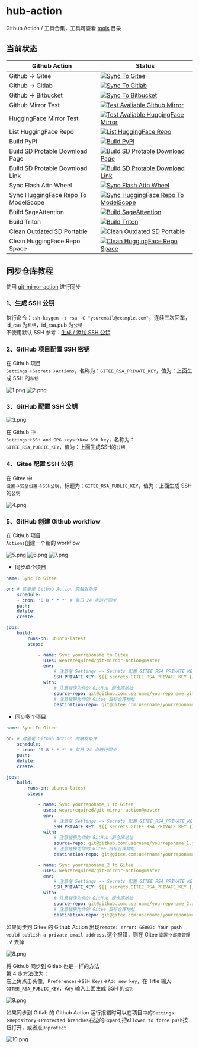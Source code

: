 # hub-action
Github Action / 工具合集，工具可查看 [tools](https://github.com/licyk/hub-action/tree/main/tools) 目录


## 当前状态
|Github Action|Status|
|---|---|
|Github -> Gitee|[![Sync To Gitee](https://github.com/licyk/hub-action/actions/workflows/sync-to-gitee.yml/badge.svg)](https://github.com/licyk/hub-action/actions/workflows/sync-to-gitee.yml)|
|Github -> Gitlab|[![Sync To Gitlab](https://github.com/licyk/hub-action/actions/workflows/sync-to-gitlab.yml/badge.svg)](https://github.com/licyk/hub-action/actions/workflows/sync-to-gitlab.yml)|
|Github -> Bitbucket|[![Sync To Bitbucket](https://github.com/licyk/hub-action/actions/workflows/sync-to-bitbucket.yml/badge.svg)](https://github.com/licyk/hub-action/actions/workflows/sync-to-bitbucket.yml)|
|Github Mirror Test|[![Test Avaliable Github Mirror](https://github.com/licyk/hub-action/actions/workflows/test-avaliable-github-mirror.yml/badge.svg)](https://github.com/licyk/hub-action/actions/workflows/test-avaliable-github-mirror.yml)|
|HuggingFace Mirror Test|[![Test Avaliable HuggingFace Mirror](https://github.com/licyk/hub-action/actions/workflows/test-avaliable-huggingface-mirror.yml/badge.svg)](https://github.com/licyk/hub-action/actions/workflows/test-avaliable-huggingface-mirror.yml)|
|List HuggingFace Repo|[![List HuggingFace Repo](https://github.com/licyk/hub-action/actions/workflows/list-hugginface-repo.yml/badge.svg)](https://github.com/licyk/hub-action/actions/workflows/list-hugginface-repo.yml)|
|Build PyPI|[![Build PyPI](https://github.com/licyk/hub-action/actions/workflows/build-pypi.yml/badge.svg)](https://github.com/licyk/hub-action/actions/workflows/build-pypi.yml)|
|Build SD Protable Download Page|[![Build SD Protable Download Page](https://github.com/licyk/hub-action/actions/workflows/build-sd-portable-download-pages.yml/badge.svg)](https://github.com/licyk/hub-action/actions/workflows/build-sd-portable-download-pages.yml)|
|Build SD Protable Download Link|[![Build SD Protable Download Link](https://github.com/licyk/hub-action/actions/workflows/build-sd-portable-link.yml/badge.svg)](https://github.com/licyk/hub-action/actions/workflows/build-sd-portable-link.yml)|
|Sync Flash Attn Wheel|[![Sync Flash Attn Wheel](https://github.com/licyk/hub-action/actions/workflows/sync-flash-attn-whl.yml/badge.svg)](https://github.com/licyk/hub-action/actions/workflows/sync-flash-attn-whl.yml)|
|Sync HuggingFace Repo To ModelScope|[![Sync HuggingFace Repo To ModelScope](https://github.com/licyk/hub-action/actions/workflows/sync-hf-to-ms.yml/badge.svg)](https://github.com/licyk/hub-action/actions/workflows/sync-hf-to-ms.yml)|
|Build SageAttention|[![Build SageAttention](https://github.com/licyk/hub-action/actions/workflows/build-sageattn.yml/badge.svg)](https://github.com/licyk/hub-action/actions/workflows/build-sageattn.yml)|
|Build Triton|[![Build Triton](https://github.com/licyk/hub-action/actions/workflows/build-triton.yml/badge.svg)](https://github.com/licyk/hub-action/actions/workflows/build-triton.yml)|
|Clean Outdated SD Portable|[![Clean Outdated SD Portable](https://github.com/licyk/hub-action/actions/workflows/clean-outdated-sd-portable.yml/badge.svg)](https://github.com/licyk/hub-action/actions/workflows/clean-outdated-sd-portable.yml)|
|Clean HuggingFace Repo Space|[![Clean HuggingFace Repo Space](https://github.com/licyk/hub-action/actions/workflows/clean-hf-repo.yml/badge.svg)](https://github.com/licyk/hub-action/actions/workflows/clean-hf-repo.yml)|


## 同步仓库教程
使用 [git-mirror-action](https://github.com/wearerequired/git-mirror-action) 进行同步

### 1、生成 SSH 公钥

执行命令：`ssh-keygen -t rsa -C "youremail@example.com"`，连续三次回车，id_rsa  为`私钥`，id_rsa.pub 为`公钥`  
不使用默认 SSH 参考：[生成 / 添加 SSH 公钥](https://help.gitee.com/enterprise/code-manage/%E6%9D%83%E9%99%90%E4%B8%8E%E8%AE%BE%E7%BD%AE/%E9%83%A8%E7%BD%B2%E5%85%AC%E9%92%A5%E7%AE%A1%E7%90%86/%E7%94%9F%E6%88%90%E6%88%96%E6%B7%BB%E5%8A%A0SSH%E5%85%AC%E9%92%A5)


### 2、GitHub 项目配置 SSH 密钥

在 Github 项目  
`Settings`->`Secrets`->`Actions`，名称为：`GITEE_RSA_PRIVATE_KEY`，值为：上面生成 SSH 的`私钥`

![1.png](assets/1.png)
![2.png](assets/2.png)


### 3、GitHub 配置 SSH 公钥

![3.png](assets/3.png)

在 Github 中  
`Settings`->`SSH and GPG keys`->`New SSH key`，名称为：`GITEE_RSA_PUBLIC_KEY`，值为：上面生成SSH的`公钥`


### 4、Gitee 配置 SSH 公钥

在 Gitee 中  
`设置`->`安全设置`->`SSH公钥`，标题为：`GITEE_RSA_PUBLIC_KEY`，值为：上面生成 SSH 的`公钥`

![4.png](assets/4.png)


### 5、GitHub 创建 Github workflow

在 Github 项目  
`Actions`创建一个新的 workflow

![5.png](assets/5.png)
![6.png](assets/6.png)
![7.png](assets/7.png)

- 同步单个项目

```yml
name: Sync To Gitee

on: # 这里是 Github Action 的触发条件
    schedule:
    - cron: '0 8 * * *' # 每日 24 点进行同步
    push:
    delete:
    create:

jobs:
    build:
        runs-on: ubuntu-latest
        steps:

            - name: Sync yourreponame to Gitee
              uses: wearerequired/git-mirror-action@master
              env:
                  # 注意在 Settings -> Secrets 配置 GITEE_RSA_PRIVATE_KEY
                  SSH_PRIVATE_KEY: ${{ secrets.GITEE_RSA_PRIVATE_KEY }}
              with:
                  # 注意替换为你的 GitHub 源仓库地址
                  source-repo: git@github.com:username/yourreponame.git
                  # 注意替换为你的 Gitee 目标仓库地址
                  destination-repo: git@gitee.com:username/yourreponame.git
```

- 同步多个项目

```yml
name: Sync To Gitee

on: # 这里是 Github Action 的触发条件
    schedule:
    - cron: '0 8 * * *' # 每日 24 点进行同步
    push:
    delete:
    create:

jobs:
    build:
        runs-on: ubuntu-latest
        steps:

            - name: Sync yourreponame_1 to Gitee
              uses: wearerequired/git-mirror-action@master
              env:
                  # 注意在 Settings -> Secrets 配置 GITEE_RSA_PRIVATE_KEY
                  SSH_PRIVATE_KEY: ${{ secrets.GITEE_RSA_PRIVATE_KEY }}
              with:
                  # 注意替换为你的 GitHub 源仓库地址
                  source-repo: git@github.com:username/yourreponame_1.git
                  # 注意替换为你的 Gitee 目标仓库地址
                  destination-repo: git@gitee.com:username/yourreponame_1.git

            - name: Sync yourreponame_2 to Gitee
              uses: wearerequired/git-mirror-action@master
              env:
                  # 注意在 Settings -> Secrets 配置 GITEE_RSA_PRIVATE_KEY
                  SSH_PRIVATE_KEY: ${{ secrets.GITEE_RSA_PRIVATE_KEY }}
              with:
                  # 注意替换为你的 GitHub 源仓库地址
                  source-repo: git@github.com:username/yourreponame_2.git
                  # 注意替换为你的 Gitee 目标仓库地址
                  destination-repo: git@gitee.com:username/yourreponame_2.git
```

如果同步到 Gitee 的 Github Action 出现`remote: error: GE007: Your push would publish a private email address.`这个报错，则在 Gitee `设置`->`邮箱管理` , √ 去掉

![8.png](assets/8.png)

将 Github 同步到 Gitlab 也是一样的方法  
[第 4 步方法](#4gitee-配置-ssh-公钥)改为：  
左上角点击头像，`Preferences`->`SSH Keys`->`Add new key`，在 Title 输入`GITEE_RSA_PUBLIC_KEY`，Key 输入上面生成 SSH 的`公钥`

![9.png](assets/9.png)

如果同步到 Gitlab 的 Github Action 运行报错时可以在项目中的`Settings`->`Repository`->`Protected branches`右边的`Expand`,把`Allowed to force push`按钮打开，或者点`Unprotect`

![10.png](assets/10.png)
